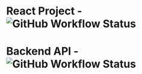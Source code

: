 # React Project -  ![GitHub Workflow Status](https://img.shields.io/github/workflow/status/Sawarni/ReactProjects/Node.js%20CI)
# Backend API - ![GitHub Workflow Status](https://img.shields.io/github/workflow/status/Sawarni/ReactProjects/.NET)
